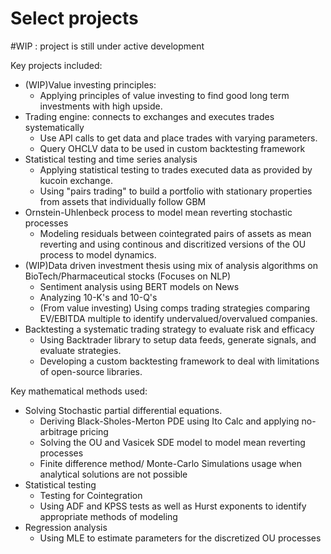 # Select projects
#WIP : project is still under active development

Key projects included:
- (WIP)Value investing principles:
    * Applying principles of value investing to find good long term investments with high upside. 
- Trading engine: connects to exchanges and executes trades systematically
    * Use API calls to get data and place trades with varying parameters.
    * Query OHCLV data to be used in custom backtesting framework
- Statistical testing and time series analysis
    * Applying statistical testing to trades executed data as provided by kucoin exchange.
    * Using "pairs trading" to build a portfolio with stationary properties from assets that individually follow GBM
- Ornstein-Uhlenbeck process to model mean reverting stochastic processes
    * Modeling residuals between cointegrated pairs of assets as mean reverting and using continous and discritized versions of the OU process to model dynamics. 
- (WIP)Data driven investment thesis using mix of analysis algorithms on BioTech/Pharmaceutical stocks (Focuses on NLP)
    * Sentiment analysis using BERT models on News 
    * Analyzing 10-K's and 10-Q's
    * (From value investing) Using comps trading strategies comparing EV/EBITDA multiple to identify undervalued/overvalued companies. 
- Backtesting a systematic trading strategy to evaluate risk and efficacy
    * Using Backtrader library to setup data feeds, generate signals, and evaluate strategies.
    * Developing a custom backtesting framework to deal with limitations of open-source libraries. 

Key mathematical methods used:
- Solving Stochastic partial differential equations. 
    * Deriving Black-Sholes-Merton PDE using Ito Calc and applying no-arbitrage pricing
    * Solving the OU and Vasicek SDE model to model mean reverting processes
    * Finite difference method/ Monte-Carlo Simulations usage when analytical solutions are not possible
- Statistical testing 
    * Testing for Cointegration 
    * Using ADF and KPSS tests as well as Hurst exponents to identify appropriate methods of modeling
- Regression analysis
    * Using MLE to estimate parameters for the discretized OU processes
